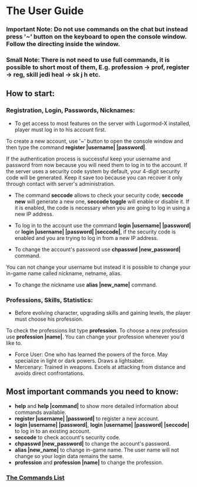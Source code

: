 # The User Guide

### Important Note: Do not use commands on the chat but instead press '~' button on the keyboard to open the console window. Follow the directing inside the window.
### Small Note: There is not need to use full commands, it is possible to short most of them, E.g. profession -> prof, register -> reg, skill jedi heal -> sk j h etc.

## How to start:

### Registration, Login, Passwords, Nicknames:
- To get access to most features on the server with Lugormod-X installed, player must log in to his account first.

To create a new account, use '~' button to open the console window and then type the command **register |username| |password|**.

If the authentication process is successful keep your username and password from now because you will need them to log in to the account.
If the server uses a security code system by default, your 4-digit security code will be generated. Keep it save too because you can recover it only through contact with server's administration.
- The command **seccode** allows to check your security code, **seccode new** will generate a new one, **seccode toggle** will enable or disable it. If it is enabled, the code is necessary when you are going to log in using a new IP address.

- To log in to the account use the command **login |username| |password|** or **login |username| |password| |seccode|**, if the security code is enabled and you are trying to log in from a new IP address.

- To change the account's password use **chpasswd |new_password|** command.

You can not change your username but instead it is possible to change your in-game name called nickname, netname, alias.
- To change the nickname use **alias |new_name|** command.

### Professions, Skills, Statistics:
- Before evolving character, upgrading skills and gaining levels, the player must choose his profession. 

To check the professions list type **profession**. 
To choose a new profession use **profession |name|**. You can change your profession whenever you'd like to.

- Force User: One who has learned the powers of the force. May specialize in light or dark powers. Draws a lightsaber. 
- Mercenary: Trained in weapons. Excels at attacking from distance and avoids direct confrontations.



## Most important commands you need to know:
- **help** and **help |command|** to show more detailed information about commands available.
- **register |username| |password|** to register a new account.
- **login |username| |password|**, **login |username| |password| |seccode|** to log in to an existing account.
- **seccode** to check account's security code.
- **chpasswd |new_password|** to change the account's password.
- **alias |new_name|** to change in-game name. The user name will not change so your login data remains the same.
- **profession** and **profession |name|** to change the profession.

### [The Commands List](Commands.md)
